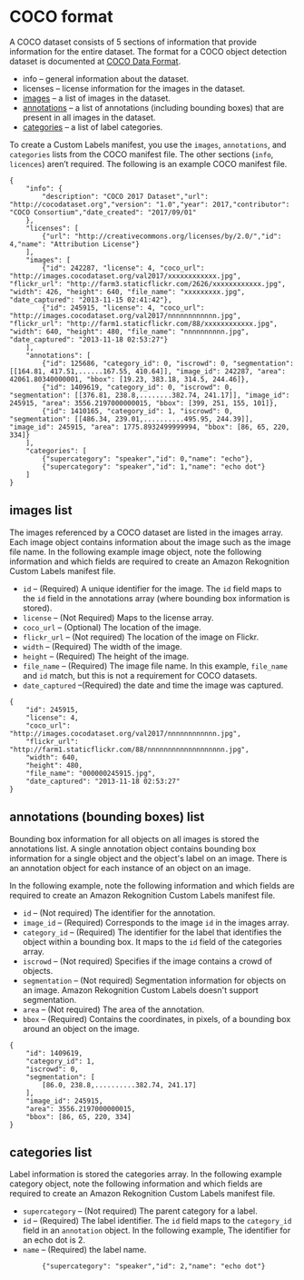 # COCO format<a name="cd-coco-overview"></a>

A COCO dataset consists of 5 sections of information that provide information for the entire dataset\. The format for a COCO object detection dataset is documented at [COCO Data Format](http://cocodataset.org/#format-data)\. 
+ info – general information about the dataset\. 
+ licenses – license information for the images in the dataset\.
+ [images](#cd-coco-images) – a list of images in the dataset\.
+ [annotations](#cd-coco-annotations) – a list of annotations \(including bounding boxes\) that are present in all images in the dataset\.
+ [categories](#cd-coco-categories) – a list of label categories\.

To create a Custom Labels manifest, you use the `images`, `annotations`, and `categories` lists from the COCO manifest file\. The other sections \(`info`, `licences`\) aren’t required\. The following is an example COCO manifest file\.

```
{
    "info": {
        "description": "COCO 2017 Dataset","url": "http://cocodataset.org","version": "1.0","year": 2017,"contributor": "COCO Consortium","date_created": "2017/09/01"
    },
    "licenses": [
        {"url": "http://creativecommons.org/licenses/by/2.0/","id": 4,"name": "Attribution License"}
    ],
    "images": [
        {"id": 242287, "license": 4, "coco_url": "http://images.cocodataset.org/val2017/xxxxxxxxxxxx.jpg", "flickr_url": "http://farm3.staticflickr.com/2626/xxxxxxxxxxxx.jpg", "width": 426, "height": 640, "file_name": "xxxxxxxxx.jpg", "date_captured": "2013-11-15 02:41:42"},
        {"id": 245915, "license": 4, "coco_url": "http://images.cocodataset.org/val2017/nnnnnnnnnnnn.jpg", "flickr_url": "http://farm1.staticflickr.com/88/xxxxxxxxxxxx.jpg", "width": 640, "height": 480, "file_name": "nnnnnnnnnn.jpg", "date_captured": "2013-11-18 02:53:27"}
    ],
    "annotations": [
        {"id": 125686, "category_id": 0, "iscrowd": 0, "segmentation": [[164.81, 417.51,......167.55, 410.64]], "image_id": 242287, "area": 42061.80340000001, "bbox": [19.23, 383.18, 314.5, 244.46]},
        {"id": 1409619, "category_id": 0, "iscrowd": 0, "segmentation": [[376.81, 238.8,........382.74, 241.17]], "image_id": 245915, "area": 3556.2197000000015, "bbox": [399, 251, 155, 101]},
        {"id": 1410165, "category_id": 1, "iscrowd": 0, "segmentation": [[486.34, 239.01,..........495.95, 244.39]], "image_id": 245915, "area": 1775.8932499999994, "bbox": [86, 65, 220, 334]}
    ],
    "categories": [
        {"supercategory": "speaker","id": 0,"name": "echo"},
        {"supercategory": "speaker","id": 1,"name": "echo dot"}
    ]
}
```

## images list<a name="cd-coco-images"></a>

The images referenced by a COCO dataset are listed in the images array\. Each image object contains information about the image such as the image file name\. In the following example image object, note the following information and which fields are required to create an Amazon Rekognition Custom Labels manifest file\.
+ `id` – \(Required\) A unique identifier for the image\. The `id` field maps to the `id` field in the annotations array \(where bounding box information is stored\)\.
+ `license` – \(Not Required\) Maps to the license array\. 
+ `coco_url` – \(Optional\) The location of the image\.
+ `flickr_url` – \(Not required\) The location of the image on Flickr\.
+ `width` – \(Required\) The width of the image\.
+ `height` – \(Required\) The height of the image\.
+ `file_name` – \(Required\) The image file name\. In this example, `file_name` and `id` match, but this is not a requirement for COCO datasets\. 
+ `date_captured` –\(Required\) the date and time the image was captured\. 

```
{
    "id": 245915,
    "license": 4,
    "coco_url": "http://images.cocodataset.org/val2017/nnnnnnnnnnnn.jpg",
    "flickr_url": "http://farm1.staticflickr.com/88/nnnnnnnnnnnnnnnnnnn.jpg",
    "width": 640,
    "height": 480,
    "file_name": "000000245915.jpg",
    "date_captured": "2013-11-18 02:53:27"
}
```

## annotations \(bounding boxes\) list<a name="cd-coco-annotations"></a>

Bounding box information for all objects on all images is stored the annotations list\. A single annotation object contains bounding box information for a single object and the object's label on an image\. There is an annotation object for each instance of an object on an image\. 

In the following example, note the following information and which fields are required to create an Amazon Rekognition Custom Labels manifest file\. 
+ `id` – \(Not required\) The identifier for the annotation\.
+ `image_id` – \(Required\) Corresponds to the image `id` in the images array\.
+ `category_id` – \(Required\) The identifier for the label that identifies the object within a bounding box\. It maps to the `id` field of the categories array\. 
+ `iscrowd` – \(Not required\) Specifies if the image contains a crowd of objects\. 
+ `segmentation` – \(Not required\) Segmentation information for objects on an image\. Amazon Rekognition Custom Labels doesn't support segmentation\. 
+ `area` – \(Not required\) The area of the annotation\.
+ `bbox` – \(Required\) Contains the coordinates, in pixels, of a bounding box around an object on the image\.

```
{
    "id": 1409619,
    "category_id": 1,
    "iscrowd": 0,
    "segmentation": [
        [86.0, 238.8,..........382.74, 241.17]
    ],
    "image_id": 245915,
    "area": 3556.2197000000015,
    "bbox": [86, 65, 220, 334]
}
```

## categories list<a name="cd-coco-categories"></a>

Label information is stored the categories array\. In the following example category object, note the following information and which fields are required to create an Amazon Rekognition Custom Labels manifest file\. 
+ `supercategory` – \(Not required\) The parent category for a label\. 
+ `id` – \(Required\) The label identifier\. The `id` field maps to the `category_id` field in an `annotation` object\. In the following example, The identifier for an echo dot is 2\. 
+ `name` – \(Required\) the label name\. 

```
        {"supercategory": "speaker","id": 2,"name": "echo dot"}
```